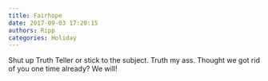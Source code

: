 ```yaml
---
title: Fairhope
date: 2017-09-03 17:20:15
authors: Ripp
categories: Holiday
---
```


 Shut up Truth Teller or stick to the subject. Truth my ass. Thought we got rid of you one time already?  We will!